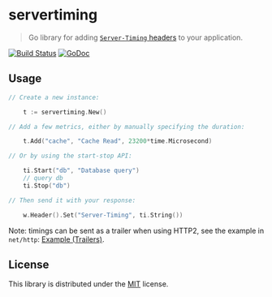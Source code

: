 # servertiming

> Go library for adding [`Server-Timing` headers](https://developer.mozilla.org/en-US/docs/Web/HTTP/Headers/Server-Timing) to your application.

[![Build Status](https://travis-ci.org/rubenv/servertiming.svg?branch=master)](https://travis-ci.org/rubenv/servertiming) [![GoDoc](https://godoc.org/github.com/rubenv/servertiming?status.png)](https://godoc.org/github.com/rubenv/servertiming)

## Usage

```go
// Create a new instance:

    t := servertiming.New()

// Add a few metrics, either by manually specifying the duration:

    t.Add("cache", "Cache Read", 23200*time.Microsecond)

// Or by using the start-stop API:

    ti.Start("db", "Database query")
    // query db
    ti.Stop("db")

// Then send it with your response:

    w.Header().Set("Server-Timing", ti.String())
```

Note: timings can be sent as a trailer when using HTTP2, see the example in `net/http`: [Example (Trailers)](https://godoc.org/net/http#example-ResponseWriter--Trailers).

## License

This library is distributed under the [MIT](LICENSE) license.
